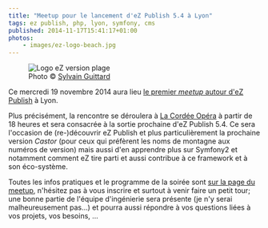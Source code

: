 ```yaml
---
title: "Meetup pour le lancement d'eZ Publish 5.4 à Lyon"
tags: ez publish, php, lyon, symfony, cms
published: 2014-11-17T15:41:17+01:00
photos:
    - images/ez-logo-beach.jpg
---
```


<figure class="object-center">
    <img src="/images/660x/ez-logo-beach.jpg" alt="Logo eZ version plage">
    <figcaption>Photo &copy; <a href="https://twitter.com/sylvainguittard">Sylvain Guittard</a></figcaption>
</figure>

Ce mercredi 19 novembre 2014 aura lieu [le premier *meetup* autour d'eZ
Publish](http://www.meetup.com/Lyon-eZ-Publish-Meetup/events/217802422/) à Lyon.

Plus précisément, la rencontre se déroulera à [La Cordée
Opéra](https://www.google.com/maps/place/4+Quai+Jean+Moulin,+69001+Lyon,+France/)
à partir de 18 heures et sera consacrée à la sortie prochaine d'eZ Publish 5.4.
Ce sera l'occasion de (re-)découvrir eZ Publish et plus particulièrement la
prochaine version *Castor* (pour ceux qui préfèrent les noms de montagne aux
numéros de version) mais aussi d'en apprendre plus sur Symfony2 et notamment
comment eZ tire parti et aussi contribue à ce framework et à son éco-système.

Toutes les infos pratiques et le programme de la soirée sont [sur la page du
meetup](http://www.meetup.com/Lyon-eZ-Publish-Meetup/events/217802422/),
n'hésitez pas à vous inscrire et surtout à venir faire un petit tour; une bonne
partie de l'équipe d'ingénierie sera présente (je n'y serai malheureusement
pas...) et pourra aussi répondre à vos questions liées à vos projets, vos
besoins, ...
